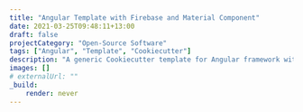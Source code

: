 ```yaml
---
title: "Angular Template with Firebase and Material Component"
date: 2021-03-25T09:48:11+13:00
draft: false
projectCategory: "Open-Source Software"
tags: ["Angular", "Template", "Cookiecutter"]
description: "A generic Cookiecutter template for Angular framework with support for Firebase and Material component"
images: []
# externalUrl: ""
_build:
    render: never
---
```

